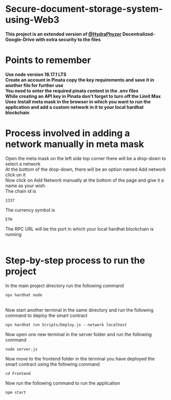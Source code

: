 
# Secure-document-storage-system-using-Web3

**This project is an extended version of [@HydraPhyzer](https://github.com/HydraPhyzer) Decentralized-Google-Drive with extra security to the files** 


# Points to remember

**Use node version 18.17.1 LTS**<br>
**Create an account in Pinata copy the key requirements and save it in another file for further use**<br>
**You need to enter the required pinata content in the .env files** <br>
**While creating an API key in Pinata don't forget to turn off the Limit Max Uses**
**Install meta mask in the browser in which you want to run the application and add a custom network in it to your local hardhat blockchain**

# Process involved in adding a network manually in meta mask
Open the meta mask on the left side top corner there will be a drop-down to select a network <br>
At the bottom of the drop-down, there will be an option named Add network click on it <br>
Now click on Add Network manually at the bottom of the page and give it a name as your wish <br>
The chain id is <br>
```
1337
```
The currency symbol is <br>
```
ETH
```
The RPC URL will be the port in which your local hardhat blockchain is running<br>
<br>

# Step-by-step process to run the project
In the main project directory  run the following command <br>
```
npx hardhat node
```
<br>
Now start another terminal in the same directory and run the following command to deploy the smart contract<br>

```
npx hardhat run Scripts/Deploy.js --network localhost
```
Now open one new  terminal in the server folder and run the following command<br>
```
node server.js
```
Now move to the frontend folder in the terminal you have deployed the smart contract using the following command<br>
```
cd Frontend
```
Now run the following command to run the application<br>
```
npm start
```
